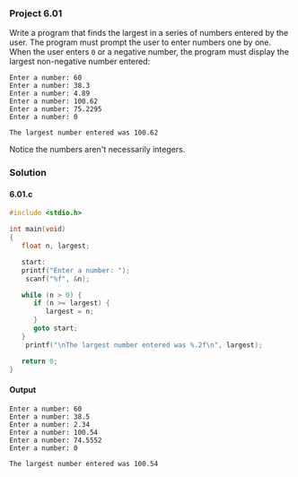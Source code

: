 ### Project 6.01
Write a program that finds the largest in a series of numbers entered by the user. The program must prompt the user to enter numbers one by one. When the user enters `0` or a negative number, the program must display the largest non-negative number entered:
```
Enter a number: 60
Enter a number: 38.3
Enter a number: 4.89
Enter a number: 100.62
Enter a number: 75.2295
Enter a number: 0

The largest number entered was 100.62
```
Notice the numbers aren't necessarily integers.
### Solution
#### 6.01.c
```c
#include <stdio.h>

int main(void)
{
   float n, largest;

   start:
   printf("Enter a number: ");
    scanf("%f", &n);

   while (n > 0) {
      if (n >= largest) {
         largest = n;
      }
      goto start;
   }
	printf("\nThe largest number entered was %.2f\n", largest);

   return 0;
}
```
#### Output
```
Enter a number: 60
Enter a number: 38.5
Enter a number: 2.34
Enter a number: 100.54
Enter a number: 74.5552
Enter a number: 0

The largest number entered was 100.54
```
